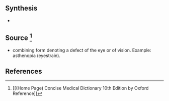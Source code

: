 ## Synthesis
- 
## Source [^1]
- combining form denoting a defect of the eye or of vision. Example: asthenopia (eyestrain).
## References

[^1]: [[(Home Page) Concise Medical Dictionary 10th Edition by Oxford Reference]]
